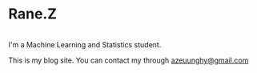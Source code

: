 # Rane.Z
<br>
I'm a Machine Learning and Statistics student.

This is my blog site. You can contact my through <a href="mailto: azeuunghy@gmail.com">azeuunghy@gmail.com</a>
<Tag/>